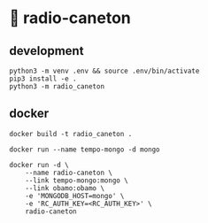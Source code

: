 # :duck: radio-caneton

## development

```shell
python3 -m venv .env && source .env/bin/activate
pip3 install -e .
python3 -m radio_caneton
```

## docker

```shell
docker build -t radio_caneton .

docker run --name tempo-mongo -d mongo

docker run -d \
    --name radio-caneton \
    --link tempo-mongo:mongo \
    --link obamo:obamo \
    -e 'MONGODB_HOST=mongo' \
    -e 'RC_AUTH_KEY=<RC_AUTH_KEY>' \
    radio-caneton
```
